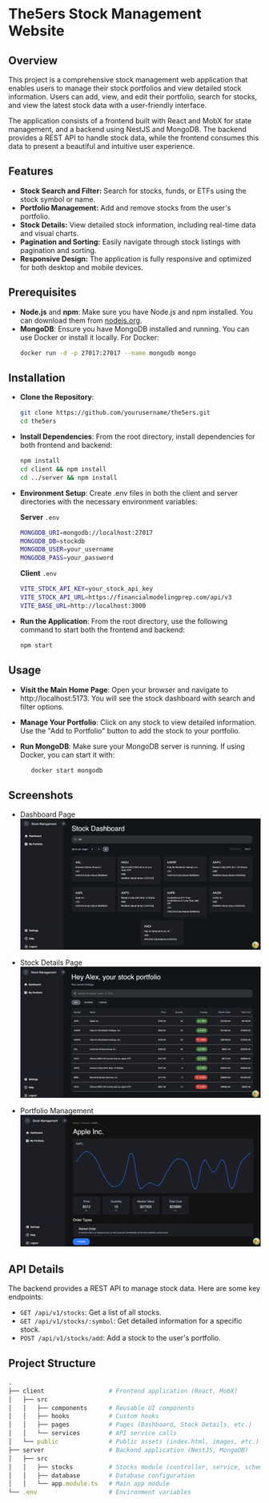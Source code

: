 # The5ers Stock Management Website

## Overview

This project is a comprehensive stock management web application that enables users to manage their stock portfolios and view detailed stock information. Users can add, view, and edit their portfolio, search for stocks, and view the latest stock data with a user-friendly interface.

The application consists of a frontend built with React and MobX for state management, and a backend using NestJS and MongoDB. The backend provides a REST API to handle stock data, while the frontend consumes this data to present a beautiful and intuitive user experience.

## Features

- **Stock Search and Filter:** Search for stocks, funds, or ETFs using the stock symbol or name.
- **Portfolio Management:** Add and remove stocks from the user's portfolio.
- **Stock Details:** View detailed stock information, including real-time data and visual charts.
- **Pagination and Sorting:** Easily navigate through stock listings with pagination and sorting.
- **Responsive Design:** The application is fully responsive and optimized for both desktop and mobile devices.

## Prerequisites

- **Node.js** and **npm**: Make sure you have Node.js and npm installed. You can download them from [nodejs.org](https://nodejs.org/).
- **MongoDB**: Ensure you have MongoDB installed and running. You can use Docker or install it locally. For Docker:
  ```bash
  docker run -d -p 27017:27017 --name mongodb mongo
  ```
## Installation

- **Clone the Repository**:
   ```bash
   git clone https://github.com/yourusername/the5ers.git
   cd the5ers
   ```
- **Install Dependencies**: From the root directory, install dependencies for both frontend and backend:
   ```bash
   npm install
   cd client && npm install
   cd ../server && npm install
   ```
- **Environment Setup**: Create .env files in both the client and server directories with the necessary environment variables:

   **Server** `.env`

   ```bash
   MONGODB_URI=mongodb://localhost:27017
   MONGODB_DB=stockdb
   MONGODB_USER=your_username
   MONGODB_PASS=your_password
   ```

   **Client** `.env`

   ```bash
   VITE_STOCK_API_KEY=your_stock_api_key
   VITE_STOCK_API_URL=https://financialmodelingprep.com/api/v3
   VITE_BASE_URL=http://localhost:3000
   ```

- **Run the Application**: From the root directory, use the following command to start both the frontend and backend:  

   ```bash
   npm start
   ```
## Usage

- **Visit the Main Home Page**: Open your browser and navigate to http://localhost:5173. You will see the stock dashboard with search and filter options.

- **Manage Your Portfolio**: Click on any stock to view detailed information. Use the "Add to Portfolio" button to add the stock to your portfolio.

- **Run MongoDB**: Make sure your MongoDB server is running. If using Docker, you can start it with:

   ```bash
      docker start mongodb
   ```

## Screenshots
   - Dashboard Page
   ![Dashboard](screenshots/dashboard.png)

   - Stock Details Page
   ![Stock Details](screenshots/portfolio.png)

   - Portfolio Management
   ![Stock Details](screenshots/stock.png)

## API Details
The backend provides a REST API to manage stock data. Here are some key endpoints:

- `GET /api/v1/stocks`: Get a list of all stocks.
- `GET /api/v1/stocks/:symbol`: Get detailed information for a specific stock.
- `POST /api/v1/stocks/add`: Add a stock to the user's portfolio.

## Project Structure
   ``` ruby
   .
   ├── client                  # Frontend application (React, MobX)
   │   ├── src
   │   │   ├── components      # Reusable UI components
   │   │   ├── hooks           # Custom hooks
   │   │   ├── pages           # Pages (Dashboard, Stock Details, etc.)
   │   │   └── services        # API service calls
   │   └── public              # Public assets (index.html, images, etc.)
   ├── server                  # Backend application (NestJS, MongoDB)
   │   ├── src
   │   │   ├── stocks          # Stocks module (controller, service, schema)
   │   │   ├── database        # Database configuration
   │   │   └── app.module.ts   # Main app module
   └── .env                    # Environment variables
```

